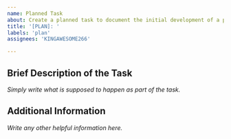 ```yaml
---
name: Planned Task
about: Create a planned task to document the initial development of a product
title: '[PLAN]: '
labels: 'plan'
assignees: 'KINGAWESOME266'

---
```


## Brief Description of the Task
*Simply write what is supposed to happen as part of the task.*

## Additional Information
*Write any other helpful information here.*